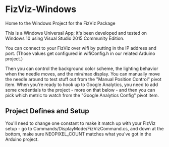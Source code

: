 # FizViz-Windows
Home to the Windows Project for the FizViz Package

This is a Windows Universal App; it's been developed and tested on Windows 10 using Visual Studio 2015 Community Edition.

You can connect to your FizViz over wifi by putting in the IP address and port.  (Those values get configured in wifiConfig.h in our related Arduino project.)

Then you can control the background color scheme, the lighting behavior when the needle moves, and the min/max display.  You can manually move the needle around to test stuff out from the "Manual Position Control" pivot item.  When you're ready to hook up to Google Analytics, you need to add some credentials to the project - more on that below - and then you can pick which metric to watch from the "Google Analytics Config" pivot item.

Project Defines and Setup
-------------------------
You'll need to change one constant to make it match up with your FizViz setup - go to Commands/DisplayMode/FizVizCommand.cs, and down at the bottom, make sure NEOPIXEL_COUNT matches what you've got in the Arduino project.

